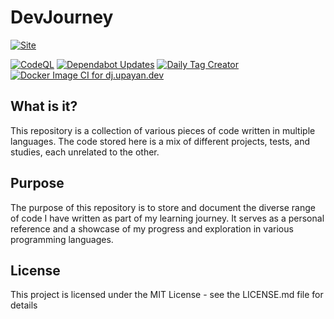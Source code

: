 # DevJourney

[![Site](https://img.shields.io/badge/dj.upayan.dev-1e3a8a?style=for-the-badge&logo=internet-explorer&logoColor=white)](https://dj.upayan.dev)

[![CodeQL](https://github.com/upayanmazumder/DevJourney/actions/workflows/github-code-scanning/codeql/badge.svg)](https://github.com/upayanmazumder/DevJourney/actions/workflows/github-code-scanning/codeql) [![Dependabot Updates](https://github.com/upayanmazumder/DevJourney/actions/workflows/dependabot/dependabot-updates/badge.svg)](https://github.com/upayanmazumder/DevJourney/actions/workflows/dependabot/dependabot-updates) [![Daily Tag Creator](https://github.com/upayanmazumder/DevJourney/actions/workflows/daily%20tag%20creator.yml/badge.svg)](https://github.com/upayanmazumder/DevJourney/actions/workflows/daily%20tag%20creator.yml) [![Docker Image CI for dj.upayan.dev](https://github.com/upayanmazumder/DevJourney/actions/workflows/docker%20dj_upayan_dev.yml/badge.svg)](https://github.com/upayanmazumder/DevJourney/actions/workflows/docker%20dj_upayan_dev.yml)

## What is it?

This repository is a collection of various pieces of code written in multiple languages. The code stored here is a mix of different projects, tests, and studies, each unrelated to the other.

## Purpose

The purpose of this repository is to store and document the diverse range of code I have written as part of my learning journey. It serves as a personal reference and a showcase of my progress and exploration in various programming languages.

## License

This project is licensed under the MIT License - see the LICENSE.md file for details

